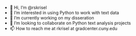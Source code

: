 - 👋 Hi, I’m @rskrisel
- 👀 I’m interested in using Python to work with text data
- 🌱 I’m currently working on my disseration
- 💞️ I’m looking to collaborate on Python text analysis projects
- 📫 How to reach me at rkrisel at gradcenter.cuny.edu

<!---
rskrisel/rskrisel is a ✨ special ✨ repository because its `README.md` (this file) appears on your GitHub profile.
You can click the Preview link to take a look at your changes.
--->
